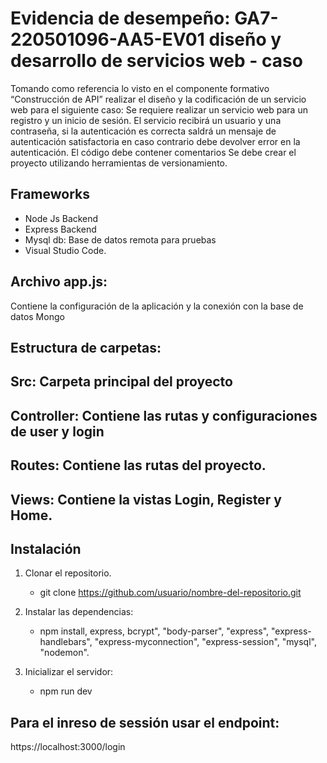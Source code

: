# Evidencia de desempeño: GA7-220501096-AA5-EV01 diseño y desarrollo de servicios web - caso 

Tomando como referencia lo visto en el componente formativo “Construcción de API” realizar el diseño y la 
codificación de un servicio web para el siguiente caso: 
Se requiere realizar un servicio web para un registro y un inicio de sesión. El servicio recibirá un usuario y 
una contraseña, si la autenticación es correcta saldrá un mensaje de autenticación satisfactoria en caso 
contrario debe devolver error en la autenticación. 
El código debe contener comentarios 
Se debe crear el proyecto utilizando herramientas de versionamiento.

## Frameworks
  - Node Js          Backend
  - Express          Backend
  - Mysql db:  Base de datos remota para pruebas
  - Visual Studio Code.


## Archivo app.js: 
Contiene la configuración de la aplicación y la conexión con la base de datos Mongo


## Estructura de carpetas:

## Src:          Carpeta principal del proyecto
## Controller:   Contiene las rutas y configuraciones de user y login
## Routes:       Contiene las rutas del proyecto.
## Views:        Contiene la vistas Login, Register y Home.


## Instalación

1. Clonar el repositorio.
    * git clone https://github.com/usuario/nombre-del-repositorio.git
2. Instalar las dependencias:
    * npm install, express, bcrypt",
    "body-parser",
    "express",
    "express-handlebars",
    "express-myconnection",
    "express-session",
    "mysql",
    "nodemon".

3. Inicializar el servidor:
   * npm run dev

## Para el inreso de sessión usar el endpoint: 

https://localhost:3000/login

